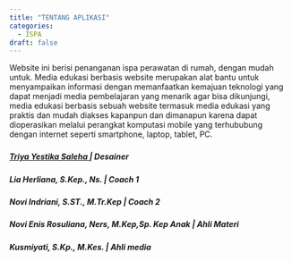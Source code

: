 ```yaml
---
title: "TENTANG APLIKASI"
categories: 
  - ISPA
draft: false
---
```



Website ini berisi penanganan ispa perawatan di rumah, dengan mudah untuk. Media edukasi berbasis website merupakan alat bantu untuk menyampaikan informasi dengan memanfaatkan kemajuan teknologi yang dapat menjadi media pembelajaran yang menarik agar bisa dikunjungi, media edukasi berbasis sebuah website termasuk media edukasi yang praktis dan mudah diakses kapanpun dan dimanapun karena dapat dioperasikan melalui perangkat komputasi mobile yang terhububung dengan internet seperti smartphone, laptop, tablet, PC.
###
###
###
  

##### <a href = "https://www.instagram.com/triyayestika/"> Triya Yestika Saleha </a> | <b> Desainer </b>
##### Lia Herliana, S.Kep., Ns. | <b> Coach 1  </b>
##### Novi Indriani, S.ST., M.Tr.Kep | <b> Coach 2 </b>
##### Novi Enis Rosuliana, Ners, M.Kep,Sp. Kep Anak | <b> Ahli Materi </b>
##### Kusmiyati, S.Kp., M.Kes. | <b> Ahli media </b>